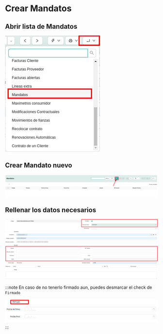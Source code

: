 # Crear Mandatos

## Abrir lista de Mandatos

![related_menu_mandates]

## Crear Mandato nuevo

![new_mandate]

## Rellenar los datos necesarios

![mandate_form_new]

:::note
En caso de no tenerlo firmado aun, puedes desmarcar el check de `Firmado`

![mandate_signed]
:::

[related_menu_mandates]: /gisce_data/clients/create_mandate/related_menu_mandates.png
[new_mandate]: /gisce_data/clients/create_mandate/new_mandate.png
[mandate_form_new]: /gisce_data/clients/create_mandate/mandate_form_new.png
[mandate_signed]: /gisce_data/clients/create_mandate/mandate_signed.png
